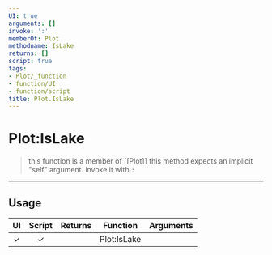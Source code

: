 ```yaml
---
UI: true
arguments: []
invoke: ':'
memberOf: Plot
methodname: IsLake
returns: []
script: true
tags:
- Plot/_function
- function/UI
- function/script
title: Plot.IsLake
---
```

# Plot:IsLake
> this function is a member of [[Plot]]
> this method expects an implicit "self" argument. invoke it with `:`
-----
## Usage
|  UI | Script | Returns | Function | Arguments |
|:---:|:------:|-------:|:--------:|:---------|
|✓|✓||Plot:IsLake||
